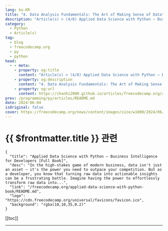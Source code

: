 ```yaml
---
lang: ko-KR
title: "4. Data Analysis Fundamentals: The Art of Making Sense of Data"
description: "Article(s) > (4/8) Applied Data Science with Python – Business Intelligence for Developers [Full Book]"
category: 
  - Python
  - Article(s)
tag: 
  - blog
  - freecodecamp.org
  - py
  - python
head:
  - - meta:
    - property: og:title
      content: "Article(s) > (4/8) Applied Data Science with Python – Business Intelligence for Developers [Full Book]"
    - property: og:description
      content: "4. Data Analysis Fundamentals: The Art of Making Sense of Data"
    - property: og:url
      content: https://chanhi2000.github.io/articles/freecodecamp.org/applied-data-science-with-python-book/4-data-analysis-fundamentals-the-art-of-making-sense-of-data.html
prev: /programming/py/articles/README.md
date: 2024-06-04
isOriginal: false
cover: https://freecodecamp.org/news/content/images/size/w1000/2024/06/Applied-Data-Science-with-Python-Cover-Version-2--1-.png
---
```


# {{ $frontmatter.title }} 관련

```component VPCard
{
  "title": "Applied Data Science with Python – Business Intelligence for Developers [Full Book]",
  "desc": "In the high-stakes game of modern business, data isn't just an asset – it's the power you need to outpace your competition. But as a developer, you know that turning raw data into actionable insights can be a frustrating battle. Imagine having the power to effortlessly transform raw data into...",
  "link": "/freecodecamp.org/applied-data-science-with-python-book/README.md",
  "logo": "https://cdn.freecodecamp.org/universal/favicons/favicon.ico",
  "background": "rgba(10,10,35,0.2)"
}
```

[[toc]]

---

<SiteInfo
  name="Applied Data Science with Python – Business Intelligence for Developers [Full Book]"
  desc="In the high-stakes game of modern business, data isn't just an asset – it's the power you need to outpace your competition. But as a developer, you know that turning raw data into actionable insights can be a frustrating battle. Imagine having the power to effortlessly transform raw data into..."
  url="https://freecodecamp.org/news/applied-data-science-with-python-book/"
  logo="https://cdn.freecodecamp.org/universal/favicons/favicon.ico"
  preview="https://freecodecamp.org/news/content/images/size/w1000/2024/06/Applied-Data-Science-with-Python-Cover-Version-2--1-.png"/>

<!-- TODO: 작성 -->

<!-- 
In the realm of data science, raw data is merely the starting point. The true value lies in the insights that can be gleaned from it. This chapter equips you with the essential skills to transform data into actionable knowledge, enabling you to make informed decisions and drive impactful change.

You'll begin by understanding the fundamental building blocks of data: data types and structures. Grasping the difference between categorical and numerical data is crucial for choosing the right analysis techniques and ensuring accurate results.

Next, you'll delve into descriptive statistics, the bedrock of data analysis. You'll learn to calculate central tendency measures (mean, median, mode) and dispersion measures (range, variance, standard deviation) to summarize and understand your data's key characteristics.

Data cleaning and preparation are often overlooked, but these steps are essential for ensuring the quality and reliability of your analysis. You'll build one what we just discussed and learn some best practices for handling missing values, identifying and addressing duplicates, and dealing with outliers that can skew your results.

Finally, you'll embark on the journey of exploratory data analysis (EDA). This iterative process involves using visualization techniques and summary statistics to uncover patterns, generate hypotheses, and gain a deeper understanding of your data.

By the end of this chapter, you'll have a solid grasp of the fundamental concepts and techniques of data analysis. You'll be able to confidently explore and interpret datasets, paving the way for more advanced analysis and modeling techniques.

Remember, data is not just numbers and categories – it's a story waiting to be told. By mastering these foundational skills, you'll become a skilled storyteller, capable of extracting meaningful insights and driving data-informed decision-making.

## 4.1 Data Types and Structures

In data analysis, understanding the type of data you are working with is fundamental. Just as a carpenter selects the right tool for a specific job, a data analyst chooses the appropriate technique based on the nature of the data.  

Data types and data structures form the vocabulary of data analysis, guiding you toward the most effective methods for extracting insights.

There are two primary categories of data:

1. **Categorical Data:** This type represents qualitative information, classifying data into distinct groups or categories. Examples include customer segments, product categories, or regions. Categorical data is not inherently numerical, and calculations like averages or sums are not meaningful.
2. **Numerical Data:** This type represents quantitative information, describing quantities or measurements. Examples include sales figures, prices, ages, or temperatures. Numerical data lends itself to mathematical operations, statistical analysis, and a wider range of visualization techniques.

### Why Data Types Matter

The distinction between categorical and numerical data is crucial because it dictates the types of analysis and visualization that are appropriate. 

For instance, you might use a bar chart to visualize the distribution of categorical data (for example, sales by category), while a histogram would be more suitable for numerical data (for example, distribution of customer ages).

**Key Considerations:**

- **Ordinal vs. Nominal Data:** Categorical data can be further classified as ordinal (categories with a natural order, such as "low," "medium," "high") or nominal (categories without an inherent order, such as "red," "green," "blue"). This distinction can influence how you analyze and visualize the data.
- **Discrete vs. Continuous Data:** Numerical data can be either discrete (countable values, such as the number of items sold) or continuous (infinitely many possible values within a range, such as temperature or height). Understanding this difference can guide your choice of statistical tests and visualizations.

**Practical Tips:**

- **Examine Your Data:** Carefully inspect your dataset to identify the type and structure of each variable.
- **Consult Metadata:** Refer to data dictionaries or documentation to understand the intended meaning and type of each variable.
- **Avoid Assumptions:** Don't assume that data is numerical just because it's represented by numbers. Zip codes, phone numbers, and even some product codes are categorical in nature.


### some-examples">Some Examples:

In this section, we'll dive into practical examples across various industries to demonstrate the pivotal role categorical data plays in decision-making and problem-solving.  

Remember, categorical data represents groups or categories, and its analysis focuses on understanding distributions, relationships, and frequencies.

**1. Marketing: Targeted Campaigns**

Imagine a clothing retailer seeking to optimize their marketing efforts. By segmenting their customer base into distinct categories based on demographics like age group, gender, and income level, they can tailor their campaigns to resonate with specific audiences.

```py
import pandas as pd

# Sample customer data
data = {'Age Group': ['18-24', '25-34', '35-44', '45-54', '55+'],
        'Gender': ['Male', 'Female', 'Female', 'Male', 'Female'],
        'Income Level': ['Low', 'Medium', 'High', 'High', 'Medium']}

df = pd.DataFrame(data)
```

**Analysis:** The retailer can use Pandas to analyze purchase patterns within each segment. For instance, they might discover that the 18-24 age group primarily purchases trendy items, while the 45-54 age group prefers classic styles.  

This information allows them to create targeted marketing campaigns that speak directly to each segment's preferences.

**2. Healthcare: Treatment Efficacy Analysis**

Pharmaceutical companies heavily rely on categorical data to assess the effectiveness of new drugs. By classifying patients into groups based on disease type, they can analyze treatment outcomes within each category.

```py
# Sample patient data
data = {'Disease Type': ['Cancer', 'Diabetes', 'Cancer', 'Heart Disease', 'Diabetes'],
        'Treatment Response': ['Positive', 'Negative', 'Positive', 'Neutral', 'Positive']}

df = pd.DataFrame(data)
```

**Analysis:** In this scenario, the pharmaceutical company can use Pandas to determine the treatment response rates for each disease type. They might find that the new drug is more effective for cancer patients than for those with diabetes, allowing them to refine treatment protocols and target specific patient populations.

**3. Education: Academic Performance Tracking**

Educational institutions utilize categorical data to monitor student progress and evaluate the effectiveness of educational programs. By grouping students by grade level and demographic factors, they can identify trends in academic performance and address potential disparities.

```py
# Sample student data
data = {'Grade Level': ['Freshman', 'Sophomore', 'Junior', 'Senior', 'Sophomore'],
        'Gender': ['Female', 'Male', 'Female', 'Male', 'Female'],
        'Ethnicity': ['Hispanic', 'White', 'Asian', 'Black', 'White']}

df = pd.DataFrame(data)
```

**Analysis:** A school district could use this data to analyze graduation rates across different demographics. For instance, they might find that graduation rates are lower for certain ethnic groups or genders, prompting them to implement targeted interventions to support those students.

**4. Retail: Inventory Optimization**

Retailers categorize their products to streamline inventory management and analyze sales patterns. This categorization allows them to track inventory levels for each product type, forecast demand, and optimize stock allocation based on seasonal trends.

```py
# Sample product data
data = {'Product': ['Smartphone', 'Laptop', 'Headphones', 'T-Shirt', 'Shoes'],
        'Category': ['Electronics', 'Electronics', 'Electronics', 'Clothing', 'Clothing']}

df = pd.DataFrame(data)
```

**Analysis:** An online retailer might use this data to determine which product categories are most popular during different times of the year. This information could inform inventory decisions, ensuring that popular items are well-stocked during peak demand periods.

**5. Social Sciences: Public Opinion Analysis**

Social scientists frequently analyze survey responses to gauge public opinion on various issues. Categorical data, such as responses to Likert scale questions (for example, "strongly agree," "agree," "neutral," "disagree," "strongly disagree"), are crucial for understanding attitudes and beliefs.

```py
# Sample survey data
data = {'Question': ['Q1', 'Q2', 'Q3', 'Q4', 'Q5'],
        'Response': ['Agree', 'Disagree', 'Neutral', 'Strongly Agree', 'Disagree']}

df = pd.DataFrame(data)
```

**Analysis:** Political pollsters might use this data to assess voter sentiment towards a particular candidate or policy. By analyzing the frequency of different responses, they can gain insights into public opinion trends and tailor their communication strategies accordingly.

**6. Manufacturing: Quality Control**

In manufacturing, classifying production defects into categories (for example, cosmetic, functional, critical) helps prioritize quality control efforts.

```py
# Sample defect data
data = {'Defect Type': ['Cosmetic', 'Functional', 'Critical', 'Cosmetic', 'Functional'],
        'Product ID': ['P1', 'P2', 'P3', 'P1', 'P4']}

df = pd.DataFrame(data)
```

**Analysis:** A car manufacturer can track the frequency of different defect types to identify areas for improvement in the production process. For example, if cosmetic defects are more prevalent than functional ones, th[**7. Human Resources: Workforce Analys](ey might focus on improving the finishing process.)

Human resources departments utilize categorical data to analyze workforce composition and compensation trends. Grouping employees by job title allows them to assess diversity and inclusion within the organization.

```py
# Sample employee data
data = {'Job Title': ['Manager', 'Engineer', 'Analyst', 'Manager', 'Engineer'],
        'Gender': ['Male', 'Female', 'Female', 'Female', 'Male']}

df = pd.DataFrame(data)
```

**Analysis:** An HR team could use this data to examine the gender distribution across different job titles. If they identify underrepresentation in certain roles, they can implement initiatives to promote diversity and equal opportunity.

These examples demonstrate how categorical data is a versatile tool for gaining insights and making informed decisions in diverse industries. By leveraging Pandas' capabilities to manipulate, analyze, and visualize categorical data, you can uncover hidden patterns, identify trends, and empower your organization to make strategic choices that drive success.

By mastering the fundamentals of data types and structures, you'll lay a solid foundation for your data analysis journey. This knowledge will guide you in selecting appropriate techniques, ensuring accurate results, and ultimately, unlocking the full potential of your data to drive informed decision-making.

---

## 4.2 Descriptive Statistics

Imagine you're handed a massive dataset filled with numbers. How can you make sense of it all? That's where descriptive statistics come in—your trusty guide to summarizing and understanding the key characteristics of your data.

Descriptive statistics are like a compass for data exploration, providing a clear overview of the landscape. They reveal central tendencies, the "typical" or "average" values in your dataset. They illuminate dispersion, showing how spread out or clustered your data is. And they offer glimpses into the shape of your data, hinting at potential skewness or unusual patterns.

In this section, we'll delve into essential descriptive statistics, including measures of central tendency (mean, median, mode), measures of dispersion (range, variance, standard deviation), measures of shape (skewness, kurtosis), and frequency distributions. You'll learn how to calculate these statistics using Python and Pandas, empowering you to extract meaningful insights from your data.

Think of it as a detective examining clues at a crime scene. Descriptive statistics are your magnifying glass, helping you identify patterns, anomalies, and relationships that might otherwise remain hidden. By mastering these fundamental tools, you'll be well-equipped to make informed decisions, build accurate models, and communicate your findings effectively.

So, are you ready to unveil the secrets hidden within your data? Let's dive into the fascinating world of descriptive statistics and unlock the power of your data to drive meaningful change.

### 421-measures-of-central-tendency">4.2.1 Measures of Central Tendency:

Understanding the central tendency of your data is like finding the heart of a story – it gives you a sense of the typical or average value. These measures provide a quick snapshot of your data's central location, offering valuable insights into its overall behavior. 

Let's delve into the three main measures of central tendency:

#### -mean">Mean

The mean, often referred to as the average, is a fundamental statistical measure that provides a single numerical value representing the central tendency of a dataset. It's calculated by summing up all the values in the dataset and then dividing this sum by the total number of values.

The mean is a powerful tool in data analysis for several reasons:

- **Summarization:** It condenses a large amount of data into a single representative value, making it easier to grasp the overall picture. For example, the mean income of a city's residents tells you a lot about the city's economic situation.
<li>**Comparison:**  It allows for easy comparison between different groups. For instance, the mean test scores of two classes can reveal which class performed better overall.
<li>**Estimation:** In situations where individual data points are unknown, the mean can be used to estimate missing values based on the overall trend.
<li>**Decision-Making:** The mean can be used as a benchmark for decision-making. For example, a company might set production goals based on the mean output of its employees.

**Detailed Calculation:**

1. **Summation:** Add up all the values in your dataset. For example, if your dataset is {5, 10, 15, 20}, the sum is 5 + 10 + 15 + 20 = 50.
<li>**Division:** Divide the sum by the total number of values in the dataset. In our example, there are 4 values, so the mean is 50 / 4 = 12.5.

Here's the mathematical formula for calculating the mean:

Mean (x̄) = (Σx) / n

Where:

- x̄ is the symbol for the mean
<li>Σx represents the sum of all values (x)
<li>n is the total number of values

The mean provides a measure of the "center" of your data. If the data points were balanced on a seesaw, the mean would be the point where the seesaw balances perfectly. A higher mean generally indicates that the individual values in the dataset tend to be higher. Conversely, a lower mean suggests that the values tend to be lower.

**Significance of Outliers:**

One of the most important considerations when interpreting the mean is its sensitivity to outliers – extreme values that deviate significantly from the rest of the data. Since the mean takes into account every value in the dataset, a single outlier can drastically pull the mean towards it, potentially leading to a misleading representation of the central tendency.

For example, consider a dataset representing the salaries of 10 employees: {30,000, 35,000, 40,000, 45,000, 50,000, 55,000, 60,000, 65,000, 500,000}. The outlier salary of $500,000 significantly inflates the mean, making it appear that the average salary is much higher than it actually is for most employees.

**When to Use the Mean:**

The mean is most appropriate when:

- Your data is normally distributed (or approximately so), meaning it follows a bell-shaped curve.
- You want a single value that represents the typical value in your dataset.
- Outliers are not a significant concern, or you have taken steps to address them.

**Alternatives to the Mean:**

When outliers are present or your data is not normally distributed, consider using the median or mode as alternative measures of central tendency. The median is the middle value when the data is ordered, and the mode is the most frequent value. These measures are less sensitive to extreme values and can provide a more accurate representation of the central tendency in such cases.

#### -median">Median

The median is a fundamental statistical measure that pinpoints the central value of a dataset when it's arranged in ascending (or descending) order. Imagine your data points lined up like soldiers in a row, from shortest to tallest. The median is the soldier standing right in the middle, with an equal number of soldiers on either side.

The median isn't calculated using a single formula like the mean. Instead, the calculation depends on whether you have an odd or even number of data points:

**Odd Number of Data Points:**

- Formula: Median = Value of the ((n + 1) / 2)th term
- Explanation:  Here, 'n' represents the total number of data points. By adding 1 to 'n' and dividing by 2, you find the position of the middle value in the ordered dataset.

**Even Number of Data Points:**

- Formula: Median = (Value of the (n / 2)th term + Value of the ((n / 2) + 1)th term) / 2
- Explanation: In this case, there are two middle values. The formula averages these two values to find the median.

**Example: Applying the Formula:**

Let's consider the dataset representing the heights (in inches) of 5 students: {60, 62, 64, 68, 70}.

1. Sorting: The data is already in ascending order.

**Odd Number of Data Points:** We have 5 data points, which is odd.  Therefore, we use the formula: Median = Value of the ((n + 1) / 2)th term

- Here, n = 5, so (n + 1) / 2 = 3
- The median is the value of the 3rd term, which is 64 inches.

Now, let's add another student with a height of 66 inches, making the dataset: {60, 62, 64, 66, 68, 70}.

<ol start="2">
<li>Sorting: The data remains in ascending order.

**Even Number of Data Points:** Now we have 6 data points, which is even. We use the formula: Median = (Value of the (n / 2)th term + Value of the ((n / 2) + 1)th term) / 2

- Here, n = 6, so n / 2 = 3 and (n / 2) + 1 = 4
<li>The median is the average of the 3rd and 4th terms, which is (64 + 66) / 2 = 65 inches.

**Purpose and Use:**

The median's superpower lies in its robustness against outliers:

- **Resilience to Skewed Data:**  Unlike the mean, which can be easily skewed by extreme values, the median remains relatively unaffected. In datasets with a few exceptionally high or low values, the median provides a more accurate representation of the "typical" value.
<li>**Fairness in Representation:** In scenarios where a few individuals earn disproportionately high incomes, the median income better reflects the experience of the majority than the mean, which would be inflated by those high earners.
<li>**Decision Making with Skewed Data:** When analyzing skewed data (such as income distributions, house prices, or reaction times), the median is often a more appropriate measure for decision-making than the mean.
<li>**Ordinal Data:**  The median is particularly useful for ordinal data, where values have a natural order but the differences between them may not be meaningful (for example, rating scales, rankings).

**Detailed Calculation:**

**Sorting:** Arrange your data points in ascending order.

**Odd Number of Data Points:** If you have an odd number of data points, the median is simply the middle value. For example, in the dataset {3, 7, 9, 12, 15}, the median is 9.

**Even Number of Data Points:** If you have an even number of data points, identify the two middle values. The median is the average of these two values. For example, in the dataset {2, 5, 8, 11}, the two middle values are 5 and 8, so the median is (5 + 8) / 2 = 6.5.

The median tells a compelling story about your data:

- **Central Tendency:** It reveals the value that splits the dataset in half, with 50% of the data points falling below and 50% above. This gives you a clear sense of the "center" of your data.
- **Robustness:**  It's a reliable measure even when outliers are present. If your data includes a few extremely high or low values, the median remains stable and provides a more representative picture of the central tendency than the mean.

**Example: Income Distribution**

Imagine a neighborhood with five households and the following annual incomes: $30,000, $45,000, $50,000, $62,000, and $80,000.

The **mean income** is ($30,000 + $45,000 + $50,000 + $62,000 + $80,000) / 5 = $53,400. This might make it seem like the "average" household is relatively well-off.

However, the **median income** is $50,000. This value more accurately reflects the typical income in the neighborhood, as it's not influenced by the highest earner ($80,000).

**When to Use the Median:**

- Your data is skewed (not normally distributed).
- Outliers are present or suspected.
- You're dealing with ordinal data (for example, rankings, ratings).
- You want a measure of central tendency that is robust to extreme values.

**Beyond the Median:**

While the median provides valuable insights into your data's central tendency, it's important to consider it in conjunction with other descriptive statistics. Examining the range, interquartile range (IQR), and visual representations like box plots can give you a more comprehensive understanding of your data's distribution and variability.

#### Mode

The mode, in its simplest form, is the value or values that appear most frequently within a dataset. It's like a popularity contest where the value with the most votes wins. In essence, the mode highlights the peak(s) in the distribution of your data, revealing which category or value dominates the scene.

**Unveiling the Mode: Calculation and Types**

Unlike the mean and median, the mode doesn't rely on complex formulas. Instead, it's about observation and counting:

1. **Identify Unique Values:** List out all the distinct values present in your dataset.
2. **Count Frequencies:** Determine how many times each unique value appears.
3. **The Winner(s):** The value(s) with the highest frequency is/are the mode(s).

**Types of Mode:**

- **Unimodal:** A dataset with a single mode.
- **Bimodal:** A dataset with two modes.
- **Multimodal:** A dataset with three or more modes.
- **No Mode:** A dataset where all values occur with equal frequency.

**Purpose and Use:**

The mode is a versatile tool with specific applications:

- **Categorical Data:** It shines when dealing with categorical data (for example, colors, brands, types of cars) where the mean and median are not applicable. The mode tells you the most popular category.
- **Discrete Data:** It's also handy for discrete data (for example, the number of children in a family, shoe sizes) where values are distinct and countable. The mode reveals the most common value(s).
- **Customer Preferences:** Businesses often use the mode to understand customer preferences. For instance, the most frequently purchased product is the mode.
- **Public Opinion:** In surveys and polls, the mode can indicate the most popular opinion or choice among respondents.
- **Distribution Insights:** While the mode might not pinpoint the exact center, it offers insights into the shape of your data's distribution. Multiple modes suggest clusters or groups within the data.

Interpreting the mode is straightforward:

- **Most Common:** The mode(s) simply represent the most frequent or popular value(s) in your dataset.
- **Distribution Peaks:** If your data were visualized in a histogram, the mode(s) would correspond to the tallest bar(s), representing the peaks in the distribution.
- **Context Matters:** The meaning of the mode depends on the context of your data. For example, if the mode of transportation in a city is "car," it tells you that driving is the most common way people get around.

Imagine you survey a group of friends about their favorite ice cream flavors:

- Vanilla: 5 votes
- Chocolate: 7 votes
- Strawberry: 3 votes

In this case, the mode is "Chocolate" because it received the most votes. This tells you that among your friends, chocolate is the most popular ice cream flavor.

**When to Use the Mode:**

- You're dealing with categorical or nominal data.
<li>You're interested in the most frequent or popular category or value.
<li>You want to understand the peaks in your data's distribution.

**Mode's Limitations:**

While the mode is valuable, it has limitations:

- **Multiple Modes:** The presence of multiple modes can make interpretation less clear-cut.
<li>**Not a Central Value:** Unlike the mean and median, the mode doesn't necessarily represent the central value of the dataset.

**Beyond the Mode:**

The mode is just one piece of the puzzle. For a complete picture of your data, consider using the mode in conjunction with other descriptive statistics like the mean, median, range, and standard deviation.

### Navigating the Central Tendency Landscape: Choosing the Right Measure

Selecting the most suitable measure of central tendency—mean, median, or mode—is crucial for accurately interpreting and summarizing your data. Your decision should be guided by two key factors: the type of data you have and the distribution of your data.

**1. Data Type:**

The nature of your data significantly influences your choice of central tendency measure:

- **Categorical Data:** When dealing with categories (for example, colors, brands, types of animals), the mode is your only option. It identifies the most frequent or popular category, providing valuable insights into preferences or trends.
- **Numerical Data:** For numerical data, you have more flexibility. The choice between mean and median hinges on the distribution of your data and the presence of outliers.

**2. Distribution of Data:**

The shape of your data's distribution plays a crucial role in determining the most appropriate measure of central tendency:

- **Symmetrical Distribution:** In a perfectly symmetrical distribution (like a bell curve), the mean, median, and mode are all equal and coincide at the center. In such cases, any of these measures can be used to represent the central tendency.

**Skewed Distribution:** When your data is skewed, the mean, median, and mode diverge.

- **Positive Skew:** The tail of the distribution extends to the right. The mean is pulled towards the tail and becomes higher than the median and mode. In this scenario, the median is often a better representation of the central tendency because it is less affected by the extreme values in the tail.
- **Negative Skew:** The tail of the distribution extends to the left. The mean is dragged down by the lower values in the tail and becomes lower than the median and mode. Here, again, the median is preferred over the mean due to its resilience to outliers.

**Outliers:**

Outliers, those data points far removed from the rest, can significantly influence the mean, skewing it towards their extreme values. The median, on the other hand, is relatively unaffected by outliers. Therefore, when outliers are present, the median is generally a more robust and representative measure of central tendency.

To help you choose, here's a simple flowchart:

**Is your data categorical?**

- Yes: Use the Mode
- No: Proceed to step 2

**Does your data have outliers?**

- Yes: Use the Median
- No: Proceed to step 3

**Is your data normally distributed (or approximately so)?**

- Yes: Use the Mean
- No: Use the Median (or consider both mean and median for a nuanced view)

**Example: Housing Prices**

Imagine you're analyzing housing prices in a neighborhood.  If there's one exceptionally expensive mansion, it will significantly raise the mean price, making it appear that homes in the neighborhood are more expensive than they actually are for the majority of residents. In this case, the median price would provide a more accurate representation of the typical house price.

By understanding the nuances of your data and considering the factors discussed above, you can confidently choose the most appropriate measure of central tendency, ensuring that your analysis is both accurate and meaningful.

### 4.2.2 Measures of Dispersion (Variability):

#### Range: The difference between the highest and lowest values.

Imagine your data as a flock of birds soaring through the sky. The range is the distance between the highest-flying bird and the lowest-flying bird—the full wingspan of your data. 

In statistical terms, it's simply the difference between the maximum and minimum values in your dataset.

The range provides a quick snapshot of your data's spread. It answers the question: "How far apart are the extremes?" This is valuable for:

- **Identifying Outliers:**  A large range might signal the presence of outliers—data points that deviate significantly from the norm. These could be errors or genuinely extreme cases that warrant further investigation.
- **Quality Control:** In manufacturing, the range can help monitor the consistency of products. A narrow range indicates that items are being produced with uniform specifications.
- **Setting Boundaries:** When designing experiments or surveys, the range can guide you in determining appropriate scales or limits for your measurements.
- **Initial Data Exploration:** The range is a handy tool for getting a feel for your data before diving into more complex analyses.

Calculating the range is refreshingly simple:

Range = Maximum Value - Minimum Value

**Interpretation:** A larger range indicates greater variability in your data, while a smaller range suggests more consistency. However, don't rely solely on the range. It's sensitive to outliers and doesn't tell you anything about the distribution of values within the range.

**Temperature Swings Example:** Consider daily temperature readings over a week: 55°F, 62°F, 70°F, 78°F, 85°F, 68°F, 58°F. The range is 85°F - 55°F = 30°F. This tells you that the temperature varied by 30 degrees throughout the week. 

If you were planning outdoor activities, this information would be crucial for choosing appropriate attire and preparing for temperature fluctuations.

**Practical Advice:** Don't stop at the range. Pair it with other descriptive statistics (like the interquartile range or standard deviation) and visualizations (like histograms or box plots) for a richer understanding of your data's distribution. 

Remember, the range is just the first step on your journey to unlocking the full story hidden within your numbers.

#### Variance: The average of the squared deviations from the mean.

Imagine your data as a group of individuals with diverse personalities. Variance quantifies how much those personalities deviate from the average, painting a picture of your data's diversity. 

Technically, it's the average of the squared differences of each data point from the mean. Why square the differences? To ensure that positive and negative deviations don't cancel each other out and to amplify larger deviations.

Variance serves as your data's pulse, revealing the rhythm of its variability:

- **Risk Assessment:** In finance, variance is a cornerstone of risk assessment. A high variance in stock prices signals greater volatility and potential for both higher gains and losses. Understanding this allows investors to make informed decisions tailored to their risk tolerance.
- **Quality Control:** In manufacturing, variance is a critical metric for maintaining product consistency. High variance in measurements could indicate issues with the production process, prompting corrective actions to ensure quality standards are met.
- **Experiment Design:** Researchers use variance to determine the effectiveness of treatments or interventions. If the variance within treatment groups is high, it might mask the true effect of the treatment, making it harder to draw meaningful conclusions.
- **Data Exploration:** Variance can uncover hidden patterns or subgroups within your data. Unexplained high variance might signal that your data is comprised of distinct groups with different characteristics.

Calculating the variance might seem intimidating, but the concept is intuitive:

1. Calculate the mean (average) of your data.
2. Subtract the mean from each data point and square the result.
3. Sum up all the squared differences.
4. Divide the sum by the number of data points.

**Formula:**

σ² = Σ(xᵢ - μ)² / N (for population variance) 

s² = Σ(xᵢ - x̄)² / (n - 1) (for sample variance)

Where:

- σ² (sigma squared) is the population variance
- s² is the sample variance
- xᵢ represents each individual data point
- μ (mu) is the population mean
- x̄ is the sample mean
- N is the population size
- n is the sample size

**Interpretation:** A higher variance indicates greater dispersion and diversity within your data, while a lower variance suggests more uniformity. 

Remember that variance is expressed in squared units, which can make it difficult to directly compare with your original data. For this reason, we often use the standard deviation (the square root of the variance) as a more interpretable measure of variability.

**Test Scores Example:** Imagine that two classes took the same exam. Class A has a mean score of 80 with a variance of 25, while Class B has the same mean score but a variance of 100. This means that the scores in Class B are more spread out than those in Class A. In Class B, you might find students who excelled and others who struggled, while Class A's performance was more consistent.

**Practical Advice:** Don't be discouraged by the formula. Most statistical software packages can easily calculate variance for you. Focus on understanding its meaning and implications for your data. Remember, variance is a powerful tool for uncovering insights that can drive better decision-making and problem-solving.

#### Standard Deviation: The square root of the variance, indicating how spread out the data is.

Imagine your data as a group of friends embarking on a hike. The standard deviation is like a compass, indicating how far each friend tends to stray from the group's average pace. In essence, it measures the average distance between each data point and the mean, giving you a clear picture of your data's spread and consistency.

Standard deviation empowers you with insights into your data's behavior, enabling you to:

- **Gauge Risk and Reward:** In investing, a high standard deviation in asset returns signifies higher volatility and risk, but also the potential for higher rewards. Understanding this trade-off is crucial for building a portfolio that aligns with your financial goals.
- **Predict Outcomes:** In healthcare, the standard deviation of blood pressure readings can help doctors assess a patient's health risks. A larger deviation from normal values might indicate underlying health issues, prompting further investigation and proactive care.
- **Optimize Processes:** In manufacturing, a low standard deviation in product measurements ensures consistency and quality. Companies strive to minimize this variation to deliver reliable and satisfying products to their customers.
- **Understand Natural Variation:** In the natural world, standard deviation helps scientists study patterns and deviations in phenomena like weather patterns or animal behavior. This knowledge can aid in predicting future events or understanding ecological changes.

Think of calculating the standard deviation as a two-step process:

1. Calculate the variance (average squared distance from the mean).
2. Take the square root of the variance. This transforms the variance back into the original units of your data, making it easier to interpret.

**Formula:** 

σ = √(Σ(xᵢ - μ)² / N) (for population standard deviation) 

s = √(Σ(xᵢ - x̄)² / (n - 1)) (for sample standard deviation)

Where:

- σ (sigma) is the population standard deviation
- s is the sample standard deviation
- xᵢ represents each individual data point
- μ (mu) is the population mean
- x̄ is the sample mean
- N is the population size
- n is the sample size

**Interpretation:** A higher standard deviation indicates greater variability, while a lower value suggests more consistency. It provides a standardized measure of spread, allowing you to compare the variability of different datasets even if they have different units.

**Coffee Shop Service Example:** Two coffee shops have the same average wait time of 5 minutes. However, Shop A has a standard deviation of 1 minute, while Shop B has a standard deviation of 3 minutes. This means that the wait times at Shop A are more consistent, typically ranging between 4 and 6 minutes, while the wait times at Shop B are more unpredictable, ranging from 2 to 8 minutes. If you value consistent service, Shop A is the clear choice.

**Practical Advice:** Don't just calculate the standard deviation – use it to gain actionable insights. Combine it with other statistical measures and visualizations to fully comprehend your data's behavior. 

Embrace standard deviation as your guide to understanding variation, making informed decisions, and driving improvements in your personal and professional endeavors.

### 4.2.3 Measures of Shape:

#### Skewness: A measure of the asymmetry of a probability distribution.

Imagine your data as a mountain range. Skewness reveals whether your mountains are perfectly symmetrical or have a longer, more gradual slope on one side. In essence, it measures the degree of asymmetry in a distribution of data. 

A symmetrical distribution resembles a balanced scale, while a skewed one leans to one side, with a tail stretching out.

Skewness unlocks hidden narratives within your data, empowering you to:

- **Uncover Hidden Patterns:** A positively skewed distribution, where the tail extends to the right, might indicate a few exceptionally high values. Think of income distribution, where most people earn moderate incomes, while a small number of high earners create a long right tail. Understanding this skewness can guide economic policy or marketing strategies.
- **Identify Data Transformation Needs:** In statistical analysis, many models assume a symmetrical distribution. If your data is skewed, transforming it (for example, taking the logarithm) can sometimes make it more suitable for these models, leading to more accurate results.
- **Improve Risk Assessment:** In finance, skewness is crucial for risk management. A negatively skewed distribution, with a tail to the left, suggests a higher probability of extreme negative events. This knowledge is invaluable for investors and risk managers who need to prepare for potential losses.
- **Enhance Decision Making:** Understanding skewness can refine your decision-making processes. For instance, if customer satisfaction ratings are positively skewed, you might focus on improving the experience of the majority rather than catering to the few outliers with extremely high scores.

While the formula involves complex mathematical concepts, the essence is straightforward:

1. Calculate the mean and standard deviation of your data.
2. Subtract the mean from each data point, cube the result, and sum up all the cubed differences.
3. Divide the sum by the cube of the standard deviation and the number of data points.

**Formula:**

Skewness = Σ(xᵢ - μ)³ / (N * σ³)

Where:

- xᵢ represents each individual data point
- μ (mu) is the population mean
- σ (sigma) is the population standard deviation
- N is the population size

**Interpretation:** Skewness is a unitless measure. A value of zero indicates perfect symmetry, positive values signify positive skewness, and negative values denote negative skewness. The larger the absolute value of the skewness, the more skewed the distribution.

**Exam Scores Example:** Imagine that two classes took the same exam. Class A has a symmetrical distribution of scores, while Class B has a negatively skewed distribution. This means that in Class B, most students performed well, but a few students did poorly, pulling the mean score down. As an educator, recognizing this skewness could lead to tailored interventions to help those struggling students.

**Practical Advice:** Don't let skewness intimidate you. Statistical software can easily calculate it for you. Focus on understanding what it reveals about your data. Is your data symmetrical or skewed? If skewed, which way? How does this knowledge impact your analysis and decision-making? By embracing skewness, you unlock a deeper understanding of your data's story.

#### Kurtosis: A measure of the "tailedness" of a probability distribution.

Imagine your data as a silhouette against the horizon. Kurtosis reveals whether that silhouette is sleek and slender or broad and heavy-set. Technically, it's a measure of the "tailedness" of a probability distribution – the degree to which outliers (extreme values) are present in your data. This tells you how much of the data is concentrated near the mean versus spread out in the tails.

Kurtosis equips you with a deeper understanding of your data's shape, enabling you to:

- **Assess Risk and Opportunity:** In finance, high kurtosis in asset returns indicates a higher likelihood of extreme events, both positive and negative. This knowledge is crucial for investors seeking to balance risk and potential reward. A leptokurtic distribution, with heavy tails, suggests a higher probability of experiencing significant gains or losses compared to a normal distribution.
- **Detect Anomalies:** In quality control, unexpected high kurtosis might signal a deviation from normal operating conditions. This could trigger an investigation into potential manufacturing defects or process inconsistencies, allowing for timely corrective actions.
- **Refine Statistical Models:** Many statistical models assume a normal distribution. If your data exhibits high kurtosis, these models might not be the most accurate fit. Understanding kurtosis helps you choose appropriate models and make necessary adjustments for more reliable analysis.
- **Identify Fraud or Errors:** In data analysis, high kurtosis can sometimes flag fraudulent activity or data entry errors. For example, a leptokurtic distribution of transaction amounts might indicate unusual patterns that warrant further scrutiny.

While the formula delves into higher-order moments, the concept is relatively straightforward:

1. Calculate the mean and standard deviation of your data.
2. Subtract the mean from each data point, raise the result to the fourth power, and sum up all these values.
3. Divide the sum by the fourth power of the standard deviation and the number of data points.

**Formula:** 

Kurtosis = Σ(xᵢ - μ)⁴ / (N * σ⁴)

Where:

- xᵢ represents each individual data point
- μ (mu) is the population mean
- σ (sigma) is the population standard deviation
- N is the population size

**Interpretation:** A normal distribution has a kurtosis of 3.

- **Mesokurtic (Kurtosis ≈ 3):** The distribution has tails similar to a normal distribution.
- **Leptokurtic (Kurtosis > 3):** The distribution has heavier tails and a sharper peak than a normal distribution.
- **Platykurtic (Kurtosis < 3):** The distribution has lighter tails and a flatter peak than a normal distribution.

**Stock Market Volatility Example:** Consider two stocks with similar average returns. Stock A has a leptokurtic distribution of returns, while Stock B has a mesokurtic distribution. This means that Stock A is more likely to experience extreme price swings, both upwards and downwards, compared to Stock B. If you're a risk-averse investor, you might prefer Stock B with its more predictable returns.

**Practical Advice:** Don't be overwhelmed by the technicalities of kurtosis. Statistical software readily calculates it for you. Focus on the insights it provides. What does the shape of your data's tails reveal about potential risks, opportunities, or the need for alternative models? 

By understanding kurtosis, you gain a valuable tool for making informed decisions and navigating the complexities of data analysis.

### 4.2.4 Frequency Distribution:

Imagine your data as a diverse group of individuals with varying interests. A frequency distribution reveals which interests are most common, offering insights into the preferences and trends within the group. In essence, it's a summary of how often each unique value appears in your dataset. Think of it as a tally chart or a popularity ranking for your data points.

Frequency distribution is your backstage pass to understanding your data's composition:

- **Uncover Common Ground:** In market research, frequency distributions reveal the most popular products or services, guiding companies in tailoring their offerings to meet customer demand.
- **Identify Patterns:** In healthcare, tracking the frequency of different symptoms can help doctors diagnose illnesses. A high frequency of fever and cough, for instance, might suggest a respiratory infection.
- **Spot Anomalies:** In finance, analyzing the frequency of transaction amounts can help detect fraud. An unusually high frequency of round-number transactions could be a red flag for suspicious activity.
- **Make Informed Decisions:** In education, understanding the frequency distribution of student grades can inform instructional strategies. If a large number of students struggle with a particular concept, the teacher might need to revisit it with a different approach.

Creating a frequency distribution is simple:

1. Identify all the unique values in your dataset.
<li>Count how many times each value appears.
<li>Organize this information in a table or chart, with values listed alongside their corresponding frequencies.

**Interpretation:** A frequency distribution tells you at a glance which values are most prevalent in your data. The higher the frequency, the more common or popular that value is. Pay attention to:

- **Mode:** The value with the highest frequency is the mode, representing the most common or typical value in your dataset.
- **Spread:** The distribution of frequencies gives you a sense of how varied your data is. A wide range of frequencies indicates greater diversity, while a narrow range suggests more uniformity.

**Customer Feedback Example:** Imagine you own a restaurant and collect feedback from your customers using a 5-star rating system. Your frequency distribution might look like this:

- 1 Star: 5 reviews
- 2 Stars: 10 reviews
- 3 Stars: 25 reviews
- 4 Stars: 30 reviews
- 5 Stars: 20 reviews

This tells you that most of your customers are satisfied, with the majority giving you 3 or 4 stars. However, there's room for improvement, as a significant number of customers gave you only 1 or 2 stars. This information can help you identify areas where you need to enhance your service.

**Practical Advice:** Don't underestimate the power of frequency distribution. It's a simple yet powerful tool that can uncover valuable insights, helping you make data-driven decisions and gain a competitive edge. 

Whether you're analyzing customer data, financial information, or scientific measurements, frequency distribution provides a clear picture of your data's composition and reveals the patterns that matter most.

### 4.2.5 Percentiles:

Imagine your data as a race with 100 runners. Percentiles are the finish lines that divide the runners into 100 equal groups. Each percentile represents the percentage of values in the dataset that fall below a particular value. For example, if you score in the 90th percentile on a test, you performed better than 90% of test-takers.

Percentiles provide valuable insights into relative standing and performance:

- **Benchmarking:** Standardized tests often report scores in percentiles, allowing students to compare their performance to others nationwide. This helps identify areas of strength and weakness.
- **Growth Tracking:** Monitoring changes in percentile scores over time can reveal individual or group progress. For example, a student whose math percentile increases from the 60th to the 80th percentile has shown significant improvement.
- **Identifying Outliers:** Extreme percentiles (for example, the 99th percentile) can help identify outliers – individuals or data points that are exceptionally high or low compared to the rest of the group.
- **Setting Standards:** Percentiles can be used to establish benchmarks or thresholds for performance. For example, a company might set a goal for its sales team to reach the 75th percentile in revenue generation.

Calculating percentiles involves several steps:

1. Order the data from smallest to largest.
2. Calculate the rank of the percentile you want to find (for example, for the 25th percentile, the rank is 25).
3. Determine the index of the value corresponding to that rank using a specific formula.
4. If the index is a whole number, the percentile is the value at that index. If the index is a fraction, the percentile is the average of the values at the two closest indices.

**Interpretation:** A percentile tells you the percentage of values in the dataset that fall below a given value. For example, if your income is in the 80th percentile, it means you earn more than 80% of the people in your reference group. The higher the percentile, the better the relative performance or standing.

**Infant Growth Example:** Pediatricians often use growth charts that plot percentiles for weight and height based on age and gender. If a baby's weight is at the 50th percentile, it means they weigh more than 50% of babies their age and gender. This helps parents and doctors track the child's growth and development compared to their peers.

**Practical Advice:** Don't just focus on your percentile – consider the context and distribution of the data. A high percentile in one group might not be as impressive in another group with a higher overall performance. Use percentiles as a tool to understand relative standing, track progress, and set goals.

### 4.2.6 Quartiles

Imagine your data as a map, charted from lowest to highest values. Quartiles are like compass points that divide your map into four equal territories, each representing 25% of your data. They're specific percentiles: Q1 (25th percentile), Q2 (50th percentile, also the median), and Q3 (75th percentile).

Quartiles give you a more granular view of your data's distribution than just the median alone:

- **Segmenting Your Audience:** In marketing, quartiles can help you divide your customer base into distinct segments based on spending habits or engagement levels. This enables targeted campaigns that resonate with each group's unique characteristics.
- **Evaluating Performance:** In education, quartiles can be used to assess student performance on standardized tests. A student in the top quartile (Q4) performed better than 75% of their peers, while a student in the bottom quartile (Q1) scored lower than 75%. This information can inform personalized learning plans.
- **Identifying Outliers and Skewness:** Quartiles can help you pinpoint outliers—values that fall far outside the interquartile range (IQR), the range between Q1 and Q3. They also provide clues about the skewness of your data. A larger gap between Q3 and the maximum value than between Q1 and the minimum value suggests positive skewness.
- **Data Visualization:** Quartiles are the building blocks of box plots, a powerful visualization tool that succinctly summarizes a dataset's distribution, highlighting its central tendency, spread, and potential outliers.

Finding quartiles involves sorting your data and identifying specific percentiles:

1. Order your data from smallest to largest.
2. Identify the median (Q2), which divides the data in half.
3. The median of the lower half of the data is Q1.
4. The median of the upper half of the data is Q3.

Quartiles provide valuable insights into your data's structure:

- **Q1:** The value below which 25% of the data falls.
<li>**Q2 (Median):** The value that splits the data in half, with 50% falling below and 50% above.
<li>**Q3:** The value below which 75% of the data falls.
<li>**Interquartile Range (IQR):** The range between Q1 and Q3, representing the middle 50% of the data. A large IQR indicates greater variability, while a small IQR suggests more consistency.

**Employee Salaries Example:** Imagine analyzing salaries at a company. Q1 might be $40,000, Q2 (median) might be $50,000, and Q3 might be $65,000. This tells you that 25% of employees earn less than $40,000, 50% earn less than $50,000, and 75% earn less than $65,000. The IQR of $25,000 indicates a moderate spread in salaries.

**Practical Advice:**

Quartiles are a valuable tool for understanding the distribution of your data. Combine them with other descriptive statistics and visualizations (like histograms and box plots) to gain a comprehensive picture of your data's central tendency, spread, and potential outliers. Remember, quartiles are your compass points for navigating the landscape of your data, guiding you towards actionable insights.

### 4.2.7 Box Plot (Box and Whisker Plot):

Imagine your data as a story with characters spread across different scenes. A box plot is like a movie trailer, summarizing the key plot points – the central action and the dramatic outliers. Technically, it's a visual representation of a dataset's distribution using five key numbers: the minimum, first quartile (Q1), median (Q2), third quartile (Q3), and maximum.

Box plots provide a concise yet powerful summary of your data's essential features:

- **Spotting Outliers at a Glance:** The "whiskers" extending from the box instantly reveal potential outliers, those data points far removed from the central action. This visual cue alerts you to unusual values that might warrant further investigation or special consideration.
- **Comparing Groups Side-by-Side:** Box plots excel at comparing distributions across multiple groups. By aligning box plots side by side, you can quickly assess differences in central tendency, spread, and symmetry between groups. This is invaluable for market segmentation, performance evaluation, or experimental analysis.
- **Unveiling Skewness and Symmetry:** The relative position of the median within the box and the length of the whiskers provide clues about your data's skewness. A longer upper whisker suggests positive skew, while a longer lower whisker indicates negative skew. A symmetrical box plot points to a balanced distribution.
- **Understanding Variability:** The length of the box (the interquartile range, or IQR) represents the spread of the middle 50% of your data. A longer box signifies greater variability, while a shorter box indicates more consistent data.

Creating a box plot involves sorting your data and identifying key percentiles:

1. Order your data from smallest to largest.
2. Identify the median (Q2), which marks the center of the box.
3. Find Q1 and Q3, the medians of the lower and upper halves of the data. These mark the ends of the box.
4. Calculate the IQR (Q3 - Q1).
5. Draw whiskers extending from the box to the minimum and maximum values (or to a calculated fence to identify outliers).

A box plot tells a visual story about your data:

- **Central Tendency:** The line inside the box represents the median, the value that splits the data in half.
- **Spread:** The length of the box (IQR) shows the spread of the middle 50% of the data.
- **Symmetry:** The position of the median within the box and the relative lengths of the whiskers reveal the symmetry or skewness of the distribution.
- **Outliers:** Data points beyond the whiskers are potential outliers.

**Real Estate Prices Example:** Imagine comparing housing prices in two neighborhoods. A box plot can quickly reveal that one neighborhood has a higher median price but also a wider range of prices, indicating greater variability in housing options. This visual comparison allows potential buyers to quickly grasp the key differences between the two markets.

**Practical Advice:** Don't just view a box plot – engage with it. Ask yourself questions: What's the story your data is telling? Are there outliers? Is the distribution skewed? How do different groups compare? By interacting with the box plot, you unlock its full potential for understanding your data and making informed decisions.

### 4.2.8 Outliers:

Imagine your data as a flock of birds flying in formation. Outliers are the mavericks – those birds that stray significantly from the group, soaring higher or dipping lower than the rest. 

In statistical terms, outliers are data points that differ substantially from the majority of observations in your dataset. They stand out, defying the norms and challenging your assumptions.

**Purpose and Use:** Outliers are not just anomalies – they are valuable clues that can unlock hidden truths within your data:

- **Data Quality Assurance:** In data collection and entry, outliers often signal errors or inconsistencies. Identifying and correcting these outliers can significantly improve the accuracy and reliability of your analysis.
- **Uncovering Anomalies:** In fraud detection, outliers can be red flags for suspicious activity. For instance, an unusually large transaction in a customer's spending pattern might warrant further investigation.
- **Driving Innovation:** In scientific research, outliers can sometimes lead to groundbreaking discoveries. A data point that defies expectations might point to a new phenomenon or challenge existing theories, sparking further exploration and innovation.
- **Segmenting Your Audience:** In marketing, identifying outliers in customer behavior can help you discover niche markets or unique customer segments with specific needs and preferences.
- **Refining Models:** In statistical modeling, outliers can unduly influence the model's parameters. Identifying and addressing outliers can lead to more accurate and robust models that better represent the underlying patterns in your data.

There are several methods for identifying outliers:

- **Z-Score:** Calculate how many standard deviations a data point is from the mean. A z-score greater than 3 or less than -3 often indicates an outlier.
- **Interquartile Range (IQR):** Outliers are defined as values that fall below Q1 - 1.5 * IQR or above Q3 + 1.5 * IQR.
- **Visual Inspection:** Box plots and scatter plots can visually highlight outliers.

An outlier is not inherently good or bad. Its significance depends on the context and your research question:

- **Error:** If an outlier is likely due to a measurement error or data entry mistake, it should be corrected or removed from the dataset.
- **Genuine Anomaly:** If an outlier represents a genuine but rare occurrence, it should be carefully analyzed to understand its implications. It might be a valuable insight or a unique case that warrants special attention.

**Website Traffic Example:** Imagine analyzing website traffic data. You notice a sudden spike in traffic on a particular day. This could be an outlier caused by a technical glitch or a genuine surge in interest due to a viral social media post. Investigating the cause of this outlier can help you understand your audience better and optimize your website's performance.

**Practical Advice:** Don't be afraid of outliers. Embrace them as potential sources of valuable information. Carefully investigate their causes and consider their implications for your analysis. Remember, outliers can be your data's most interesting and insightful characters, revealing hidden truths and sparking new discoveries.

### 4.2.9 Correlation:

Imagine your data as pairs of dancers on a ballroom floor. Correlation reveals how gracefully those pairs move together. Are they in perfect sync, mirroring each other's steps (positive correlation)? Are they moving in opposite directions, creating a dynamic tension (negative correlation)? Or are their movements independent, with no discernible pattern (no correlation)? 

In statistical terms, correlation quantifies the strength and direction of a linear relationship between two variables.

Correlation unlocks the hidden connections within your data, enabling you to:

- **Uncover Hidden Relationships:** In healthcare, a strong positive correlation between smoking and lung cancer risk revealed the dire consequences of tobacco use, leading to public health campaigns and policy changes.
- **Make Predictions:** In finance, correlation helps investors build diversified portfolios. By choosing assets with low or negative correlations, they can reduce overall risk. For instance, if stocks and bonds typically move in opposite directions, a diversified portfolio can buffer against market fluctuations.
- **Test Hypotheses:** In scientific research, correlation is used to test theories. For example, a study might examine the correlation between exercise and stress levels to assess the potential benefits of physical activity on mental health.
- **Optimize Marketing:** In business, analyzing correlations between customer demographics and purchasing behavior can help companies tailor their marketing strategies to specific target audiences. For instance, a positive correlation between income and luxury product purchases might prompt a company to focus advertising efforts on high-income consumers.

The most common measure of correlation is the Pearson correlation coefficient (r). It's calculated by:

1. Standardizing both variables (subtracting the mean and dividing by the standard deviation).
2. Multiplying the standardized values for each pair of data points.
3. Summing up these products and dividing by the number of data points minus one.

**Formula:**

r = Σ((xᵢ - x̄) / sₓ) * ((yᵢ - ȳ) / sᵧ) / (n - 1)

Where:

- xᵢ and yᵢ represent individual data points for each variable
- x̄ and ȳ are the means of the respective variables
- sₓ and sᵧ are the standard deviations of the respective variables
- n is the number of data points

**Interpretation:** The correlation coefficient (r) ranges from -1 to 1:

- r = 1: Perfect positive linear correlation (as one variable increases, the other increases proportionally).
- r = -1: Perfect negative linear correlation (as one variable increases, the other decreases proportionally).
- r = 0: No linear correlation (the variables are not linearly related).

**Ice Cream Sales and Temperature Example:** You might observe a strong positive correlation between ice cream sales and temperature. As the temperature rises, so do ice cream sales. This information can be used by ice cream vendors to plan inventory and staffing levels, ensuring they are well-prepared for hot weather.

**Practical Advice:** Don't assume causation from correlation. A strong correlation between two variables doesn't necessarily mean that one causes the other. There might be other underlying factors at play. 

Always consider alternative explanations and use correlation as a starting point for further investigation. Combine it with other statistical tools and domain knowledge to gain a deeper understanding of the relationships within your data.

---

## 4.3 Data Cleaning and Preparation

Data integrity is paramount for deriving meaningful insights and making informed decisions. Raw data often contains imperfections that can skew analyses and lead to erroneous conclusions. 

Addressing these common challenges—missing values, duplicates, and outliers—is a critical step in ensuring the reliability and accuracy of your data-driven initiatives.

### Missing Values: Bridging the Information Gap

Missing values, akin to gaps in a puzzle, can compromise the completeness of your dataset. Implementing effective strategies is crucial:

- **Deletion:** When missing data is minimal and occurs randomly, deleting rows or columns containing missing values can be viable. But this approach should be used judiciously, as it can reduce sample size and potentially introduce bias.
- **Imputation:** A more sophisticated approach involves replacing missing values with plausible estimates. For numerical data, imputation techniques such as mean, median, or mode substitution can be employed. For more complex scenarios, regression imputation or multiple imputation methods may be warranted.
- **Expert Consultation:** In cases where missing data arises due to specific reasons, consulting domain experts can offer valuable insights to inform the imputation process.

### Duplicates: Ensuring Data Uniqueness

Duplicate data points, akin to redundant information, can distort statistical analyses and lead to erroneous interpretations. Resolving duplicates is essential:

- **Identification:** Utilize software tools to identify duplicate records based on specific criteria, such as exact or fuzzy matches.
- **Resolution:** Implement a systematic approach to resolve duplicates. Options include retaining the first or last occurrence, averaging duplicate values, or removing all instances of duplication.
- **Prevention:** Establish data validation protocols and deduplication procedures during data collection and entry to minimize the occurrence of duplicates in the future.

### Outliers: Navigating Data Anomalies

Outliers, data points that significantly deviate from the norm, can either be valuable anomalies or disruptive errors. A strategic approach is required:

- **Investigation:** Thoroughly investigate the cause of outliers. Are they legitimate extreme values, measurement errors, or data entry mistakes? Understanding their origin is crucial for determining the appropriate course of action.
- **Transformation:** In cases where genuine outliers distort analysis, consider data transformation techniques, such as logarithmic or square root transformations, to mitigate their impact while preserving their informational value.
- **Robust Methods:** Employ statistical methods that are less sensitive to outliers, such as the median or trimmed mean, to obtain more representative measures of central tendency.
- **Sensitivity Analysis:** Assess the influence of outliers on your results by conducting sensitivity analyses with and without these data points. This allows for a comprehensive evaluation of their impact and facilitates transparent reporting.

By diligently addressing missing values, duplicates, and outliers, you fortify the integrity of your data, ensuring that subsequent analyses and interpretations are robust and reliable.

### 4.4 Exploratory Data Analysis (EDA)

Imagine yourself as an architect tasked with designing a magnificent skyscraper. Before the first brick is laid, you meticulously examine blueprints, assess the terrain, and envision the final masterpiece. 

Similarly, in the realm of data science, Exploratory Data Analysis (EDA) serves as the blueprint for your analytical journey. It's a systematic investigation that uncovers hidden patterns, ensuring data integrity, and laying the groundwork for accurate, actionable insights.

### Why EDA Matters:

Exploratory Data Analysis (EDA) is a critical phase in any data-driven project, serving as the bedrock upon which sound analysis and decision-making are built. Going beyond mere data preparation, EDA empowers analysts to unlock the full potential of their datasets and navigate the complexities of the analytical process with confidence.

#### Uncover Actionable Insights:

EDA is a journey of discovery, unveiling hidden patterns, correlations, and anomalies that can transform your understanding of the data. By meticulously exploring each variable and their interactions, you can:

- **Identify critical trends and relationships:** Discover subtle patterns that might not be apparent at first glance, revealing valuable insights that can drive strategic decisions.
- **Detect emerging opportunities or risks:** Uncover shifts in customer behavior, market dynamics, or operational performance, enabling proactive responses and mitigating potential threats.
- **Pinpoint anomalies and data quality issues:** Identify outliers, inconsistencies, or errors in your data, ensuring the accuracy and reliability of your analysis.

#### Optimize Analytical Strategies:

EDA provides the foundation for making informed decisions throughout the analytical process:

- **Select appropriate statistical methods:** Understand your data's distribution, relationships, and characteristics to choose the right statistical tools and models, maximizing the validity and reliability of your results.
- **Refine feature selection:** Identify the most relevant variables that drive the outcomes you are investigating, leading to more efficient and targeted analysis.
- **Enhance interpretation:** Develop a comprehensive understanding of your data's nuances and limitations, ensuring accurate interpretations and actionable recommendations.

#### Ensure Data Integrity and Reliability:

EDA is essential for establishing data quality, a cornerstone of sound analysis:

- **Address missing values:** Identify and handle missing data appropriately, preventing bias and maintaining data integrity.
- **Resolve duplicates:** Ensure the uniqueness of data points, avoiding overrepresentation and potential skewing of results.
- **Correct errors:** Identify and rectify errors in data entry, measurement, or coding to ensure the accuracy and reliability of your findings.
- **Manage outliers:** Investigate and address outliers, whether they are legitimate extreme values or errors, to improve the robustness of your analysis.

#### Foster Curiosity and Innovation:

Beyond its practical applications, EDA cultivates a culture of curiosity and innovation. By delving into your data, you may stumble upon unexpected patterns, intriguing correlations, or perplexing anomalies. 

These discoveries can spark new questions, challenge existing assumptions, and drive the pursuit of deeper insights.

In essence, EDA is not merely a preliminary step – it's a continuous process of discovery that fuels data-driven decision-making, fosters innovation, and ultimately leads to more meaningful and impactful outcomes.

### The EDA Toolkit: Your Arsenal for Data Exploration

Exploratory Data Analysis (EDA) equips analysts with a robust suite of methodologies designed to facilitate a deep understanding of their datasets. These tools enable the identification of underlying patterns, relationships, and anomalies, laying the groundwork for accurate and insightful analysis.

#### Summary Statistics:

Through descriptive measures like mean, median, standard deviation, and quartiles, analysts gain a concise overview of their data's central tendency, dispersion, and distribution. 

These summary statistics provide a quantitative snapshot of the data's key characteristics, serving as a valuable starting point for further exploration.

```py
import pandas as pd
import numpy as np

# Sample data
data = {'Sales': [1200, 1500, 1350, 2000, 800, 2200, 1700, 1950]}
df = pd.DataFrame(data)

# Calculate and display summary statistics
summary = df.describe()
print(summary)
```

**Explanation:** This code calculates and displays key summary statistics for the 'Sales' column, including mean, standard deviation, minimum, maximum, and quartiles.

#### Visualization:

The power of data visualization lies in its ability to transform complex numerical data into intuitive graphical representations. Utilizing a diverse range of charts and graphs, such as histograms, scatter plots, box plots, and heatmaps, analysts can uncover hidden patterns and trends that might not be readily apparent in raw data. 

Each visualization technique offers a unique perspective, allowing you to explore relationships between variables, identify outliers, and understand the overall distribution of the data.

```py
import matplotlib.pyplot as plt

# Create a histogram to visualize the distribution of sales
plt.hist(df['Sales'], bins=8, color='skyblue', edgecolor='black')
plt.title('Distribution of Sales')
plt.xlabel('Sales')
plt.ylabel('Frequency')
plt.show()
```

**Explanation:** The code generates a histogram that visually represents the distribution of 'Sales' data, showing the frequency of different sales amounts.

#### -data-transformation">Data Transformation:

Data transformation techniques, including logarithmic and square root transformations, are employed to address issues such as skewness and outliers, thereby enhancing the suitability of the data for subsequent analysis. 

By normalizing the data's distribution and mitigating the impact of extreme values, these transformations ensure the robustness and validity of statistical models and analytical techniques.

```py
# Apply a square root transformation to 'Sales'
df['Sqrt_Sales'] = np.sqrt(df['Sales'])

# Display summary statistics of transformed data
print(df['Sqrt_Sales'].describe())
```

**Explanation:** A square root transformation is applied to the 'Sales' column, and summary statistics of this transformed data are displayed, which helps in handling skewed data.

#### -data-cleaning">Data Cleaning:

Data cleaning is a fundamental aspect of EDA, encompassing the identification and remediation of errors, missing values, and duplicates. 

By meticulously cleaning the data, you can ensure its accuracy and completeness, establishing a solid foundation for reliable analysis and informed decision-making.

```py
# Create data with missing values and duplicates
data = {'Product': ['A', 'B', 'A', 'C', 'B', np.nan, 'D', 'D'],
        'Price': [25, 30, 25, 35, 30, 40, 45, 45]}
df = pd.DataFrame(data)

# Drop duplicates based on both columns
df.drop_duplicates(inplace=True)

# Fill missing values with the most frequent value (mode) in 'Product' column
df['Product'].fillna(df['Product'].mode()[0], inplace=True)

print(df)
```

**Explanation:** The code creates a dataframe with missing values and duplicates. It then cleans the data by removing duplicates and filling in missing values in the 'Product' column with the most frequent value (the mode).

#### -histograms">Histograms:

Imagine a bar chart that reveals the popularity contest of your numerical data. Each bar represents a range of values (for example, ages 20-29, 30-39), and its height indicates how many data points fall within that range.  

A histogram quickly shows you the most common values, the overall shape of the distribution (symmetrical, skewed), and potential outliers.

```py
import matplotlib.pyplot as plt
import numpy as np

# Sample data (replace with your own data)
data = np.random.normal(50, 15, 1000)  # Generate 1000 data points from a normal distribution

# Create histogram
plt.hist(data, bins=10, color='skyblue', alpha=0.7, edgecolor='black')
plt.title('Distribution of Data')
plt.xlabel('Value')
plt.ylabel('Frequency')
plt.show()
```

#### -bar-charts">Bar Charts:

This go-to chart for categorical data is like a visual ballot box. Each bar represents a distinct category (for example, product types, customer demographics), and its height reveals the frequency or proportion of data points within that category. 

Bar charts instantly showcase the most and least popular categories, making them ideal for quick comparisons and identifying dominant trends.

```py
import matplotlib.pyplot as plt

# Sample data (replace with your own categories and frequencies)
categories = ['Category A', 'Category B', 'Category C', 'Category D']
frequencies = [25, 40, 15, 20]

# Create bar chart
plt.bar(categories, frequencies, color=['lightblue', 'lightcoral', 'lightgreen', 'gold'])
plt.title('Distribution of Categories')
plt.xlabel('Category')
plt.ylabel('Frequency')
plt.show()
```

#### -scatter-plots">Scatter Plots:

Picture a field of dots, each representing a pair of values from two different variables (for example, advertising spending and sales revenue). The scatter plot reveals the relationship between these variables.  

A cluster of dots sloping upwards suggests a positive correlation (when one increases, so does the other), while a downward slope indicates a negative correlation. A scattered field of dots means little or no relationship.

```py
import matplotlib.pyplot as plt

# Sample data (replace with your own x and y values)
x = [1, 2, 3, 4, 5]
y = [3, 5, 4, 7, 6]

# Create scatter plot
plt.scatter(x, y, color='purple', marker='o')
plt.title('Relationship Between X and Y')
plt.xlabel('X')
plt.ylabel('Y')
plt.show()
```

#### -box-plots">Box Plots:

This five-number summary is like a miniature story of your data. The "box" encompasses the middle 50% of your data (from the 25th to 75th percentile), with a line marking the median (50th percentile). The "whiskers" extend to the minimum and maximum values (or a calculated fence to show outliers). 

Box plots are perfect for comparing distributions across multiple groups, revealing differences in central tendency, spread, and symmetry.

```py
import seaborn as sns

# Sample data (replace with your own data for each group)
data = {'Group A': [10, 15, 20, 25, 30, 40, 50],
        'Group B': [5, 12, 18, 22, 28, 35, 42]}
df = pd.DataFrame(data)

# Create box plot
sns.boxplot(data=df)
plt.title('Comparison of Group A and Group B')
plt.ylabel('Value')
plt.show()
```

#### -heatmaps">Heatmaps:

Think of a heatmap as a visual thermometer for correlations. It displays a matrix where each cell represents the correlation between two variables. The color intensity of each cell indicates the strength of the correlation, ranging from cool blues (negative correlation) to fiery reds (positive correlation). 

Heatmaps are excellent for identifying patterns and relationships within a large number of variables.

```py
import seaborn as sns
import pandas as pd
import numpy as np

# Sample data (replace with your own dataset)
data = {'Math': np.random.randint(50, 100, 100),
        'Science': np.random.randint(60, 95, 100),
        'English': np.random.randint(70, 90, 100)}
df = pd.DataFrame(data)

# Calculate correlation matrix
corr_matrix = df.corr()

# Create heatmap
sns.heatmap(corr_matrix, annot=True, cmap="coolwarm", fmt=".2f")
plt.title('Correlation Heatmap')
plt.show()
```

#### -correlation-matrix">Correlation Matrix:

This numerical counterpart to the heatmap quantifies the linear relationship between pairs of variables. Each cell contains a correlation coefficient (r) ranging from -1 (perfect negative correlation) to 1 (perfect positive correlation). 

Correlation matrices provide a concise way to assess the strength and direction of relationships between multiple variables, guiding you towards potentially meaningful associations for further analysis.

```py
import pandas as pd

# Sample data (same as above)

# Calculate and print correlation matrix
corr_matrix = df.corr()
print(corr_matrix)
```

#### -contingency-tables">Contingency Tables:

This tool is your go-to for analyzing relationships between categorical variables (like gender and product preference). The table displays the frequency or proportion of observations for each combination of categories. 

Contingency tables help you uncover associations between categories and identify potential dependencies.

```py
import pandas as pd

# Sample data (replace with your own categorical data)
data = {'Gender': ['Male', 'Female', 'Male', 'Female', 'Male', 'Female'],
        'Product': ['A', 'B', 'C', 'A', 'B', 'C']}
df = pd.DataFrame(data)

# Create contingency table
contingency_table = pd.crosstab(df['Gender'], df['Product'])
print(contingency_table)
```

#### -grouped-summary-statistics">Grouped Summary Statistics:

Imagine summarizing your data based on specific groups (like calculating average income by education level). 

Grouped summary statistics provide descriptive measures (mean, median, etc.) for each group, allowing you to compare and contrast their characteristics. This can reveal how a categorical variable influences the distribution of a numerical variable, uncovering valuable insights.

```py
import pandas as pd
import numpy as np

# Sample data (replace with your own dataset)
data = {'Education': ['High School', 'Bachelor', 'Master', 'High School', 'Bachelor', 'Master'],
        'Income': [40000, 60000, 80000, 50000, 70000, 90000]}
df = pd.DataFrame(data)

# Calculate grouped summary statistics
grouped_stats = df.groupby('Education')['Income'].agg(['mean', 'median', 'std'])
print(grouped_stats)
```


### eda-in-action-real-world-applications-across-industries">EDA in Action: Real-World Applications Across Industries

Exploratory Data Analysis (EDA) isn't confined to textbooks and research labs – it's a dynamic tool that's transforming industries and empowering professionals to make data-driven decisions that have real-world impact. 

From retail giants to healthcare providers, from social scientists to environmental activists, EDA is the key to unlocking valuable insights and driving innovation.

#### -business-data-driven-strategies-for-success">Business: Data-Driven Strategies for Success

In the competitive business landscape, understanding your customers and market trends is paramount. EDA enables retailers to:

- **Uncover Hidden Customer Segments:** Identify distinct groups of customers based on their preferences, demographics, and purchasing behavior. This knowledge allows for targeted marketing campaigns, personalized recommendations, and improved customer satisfaction.
<li>**Optimize Pricing and Promotions:** Analyze sales data to determine optimal pricing strategies, identify the most effective promotions, and maximize profitability.
<li>**Enhance Supply Chain Management:** Predict demand fluctuations, optimize inventory levels, and streamline logistics to reduce costs and improve efficiency.

Meanwhile, financial institutions leverage EDA to:

- **Detect Fraudulent Activity:** Identify unusual patterns in transaction data that might indicate fraudulent behavior, safeguarding customers and institutions alike.
<li>**Manage Risk Effectively:** Assess and mitigate risk by analyzing historical data, identifying potential vulnerabilities, and developing proactive risk management strategies.
<li>**Optimize Investment Portfolios:** Identify correlations between different asset classes, evaluate investment performance, and make informed decisions to maximize returns.

#### -healthcare-transforming-patient-care">Healthcare: Transforming Patient Care

In the healthcare sector, EDA is instrumental in improving patient outcomes and transforming the delivery of care. Medical professionals utilize EDA to:

- **Identify Disease Patterns:** Analyze patient data to identify patterns and risk factors associated with various diseases, leading to earlier diagnoses and more effective treatment plans.
<li>**Personalize Treatment:** Tailor treatment plans to individual patients based on their unique characteristics and medical history, leading to improved treatment outcomes and patient satisfaction.
<li>**Optimize Resource Allocation:** Analyze healthcare utilization patterns to identify areas where resources can be allocated more efficiently, improving access to care and reducing costs.

#### -social-sciences-understanding-society-through-data">Social Sciences: Understanding Society Through Data

In the social sciences, EDA plays a crucial role in unraveling complex societal issues and informing policy decisions. Researchers utilize EDA to:

- **Explore Social Trends:** Analyze demographic data, survey responses, and social media data to identify emerging trends, changing attitudes, and evolving social dynamics.
<li>**Evaluate Policy Impact:** Assess the effectiveness of social programs and policies by analyzing their impact on various outcome measures, such as poverty reduction, educational attainment, or crime rates.
<li>**Inform Policy Decisions:** Provide evidence-based insights to policymakers, helping them design and implement policies that address pressing social challenges and promote the well-being of communities.

#### -environmental-science-protecting-our-planet">Environmental Science: Protecting Our Planet

In the face of environmental challenges, EDA is a valuable tool for understanding and mitigating the impact of human activities on our planet. Scientists utilize EDA to:

- **Analyze Climate Data:** Identify long-term trends in temperature, precipitation, and other climate variables, helping to predict future climate scenarios and assess the potential impact of climate change.
<li>**Monitor Environmental Health:** Track changes in air and water quality, biodiversity, and other environmental indicators to assess the health of ecosystems and identify areas of concern.
<li>**Inform Conservation Efforts:** Use data-driven insights to guide conservation efforts, prioritize resource allocation, and develop sustainable solutions to environmental challenges.

By harnessing the power of EDA, professionals across industries are empowered to make data-driven decisions that have a tangible impact on our world. Whether it's improving customer experiences, enhancing patient care, understanding societal trends, or protecting our planet, EDA is the key to unlocking the full potential of data and creating a brighter future.
-->

